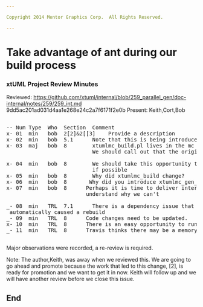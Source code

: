 ```yaml
---

Copyright 2014 Mentor Graphics Corp.  All Rights Reserved.

---
```


# Take advantage of ant during our build process
### xtUML Project Review Minutes

Reviewed:  https://github.com/xtuml/internal/blob/259_parallel_gen/doc-internal/notes/259/259_int.md
             9dd5ac201ad031d4aa1e268e24c2a7f6171f2e0b
Present:  Keith,Cort,Bob

<pre>

-- Num Type  Who  Section  Comment
x- 01  min   bob  2[2]&2[[3]    Provide a description
x- 02  min   bob  5.1      Note that this is being introduced by 2[2]
x- 03  maj   bob  8        xtumlmc_build.pl lives in the mc repository.   
                           We should call out that the original must be promoted if there was a change.      
						   
x- 04  min   bob  8        We should take this opportunity to remove the need for PT_HOME
                           if possible
x- 05  min   bob  8        Why did xtumlmc_build change?
x- 06  min   bob  8       Why did you introduce xtumlmc_gen_erate.pl instead of just modifying the existing xtumlmc_gen_erate perl script?
x- 07  min   bob  8      Perhaps it is time to deliver internal.tools.  LETs deliver it, or 
                         understand why we can't
                        
_- 08  min   TRL  7.1      There is a dependency issue that need to be fixed.  After following the test, build
 automatically caused a rebuild
_- 09  min   TRL  8      Code changes need to be updated.
x- 10  min   TRL  8      There is an easy opportunity to run parallel in the bp.als too  
_- 11  min   TRL  8      Travis thinks there may be a memory leak in the bp.core build.  Talk to him about it.

</pre>
   
Major observations were recorded, a re-review is required.

Note:  The author,Keith, was away when we reviewed this.  We are going to go ahead and
       promote because the work that led to this change, [2], is ready for promotion and we
	   want to get it in now.   Keith will follow up and we will have another review before
	   we close this issue.


End
---
